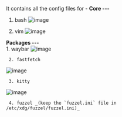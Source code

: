 It contains all the config files for - 
**Core ---**<br>
  1. bash
     ![image](https://github.com/user-attachments/assets/4f054b42-9922-43b5-9115-f405560346bd)

  2. vim
     ![image](https://github.com/user-attachments/assets/cc1d1624-e497-4ce9-87ce-c927ffc52a6d)

**Packages ---**<br>
     1. waybar
     ![image](https://github.com/user-attachments/assets/ecec5b11-bbc5-46d7-9433-345b459be018)

     2. fastfetch
  ![image](https://github.com/user-attachments/assets/e46c043d-02dd-4640-aa41-d09ee5709baf)

     3. kitty
  ![image](https://github.com/user-attachments/assets/1d115168-436e-4be9-9e06-6c15cee164f7)

     4. fuzzel _(keep the `fuzzel.ini` file in /etc/xdg/fuzzel/fuzzel.ini)_
     
